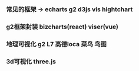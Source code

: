### 常见的框架  ->  echarts  g2  d3js vis  hightchart
### g2框架封装  bizcharts(react)   viser(vue)
### 地理可视化  g2  L7  高德loca  菜鸟 鸟图
### 3d可视化  three.js
